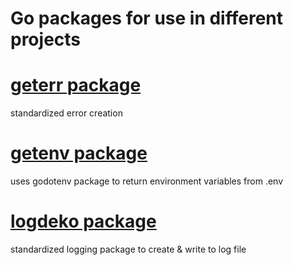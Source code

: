 # Go packages for use in different projects
# [geterr package](/z_docs/geterr.md)
standardized error creation
# [getenv package](/z_docs/getenv.md)
uses godotenv package to return environment variables from .env
# [logdeko package](/z_docs/logdeko.md)
standardized logging package to create & write to log file